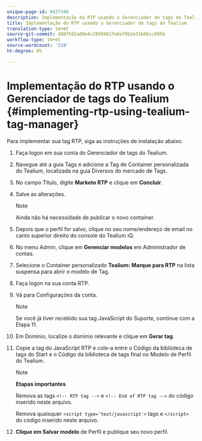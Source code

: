 ```yaml
---
unique-page-id: 9437340
description: Implementação da RTP usando o Gerenciador de tags do Tealium - Documentos do Marketing - Documentação do produto
title: Implementação do RTP usando o Gerenciador de tags do Tealium
translation-type: tm+mt
source-git-commit: d88fb92a00e4c20509617e6ef8b2e51b66cc085b
workflow-type: tm+mt
source-wordcount: '219'
ht-degree: 0%

---
```



# Implementação do RTP usando o Gerenciador de tags do Tealium {#implementing-rtp-using-tealium-tag-manager}

Para implementar sua tag RTP, siga as instruções de instalação abaixo.

1. Faça logon em sua conta do Gerenciador de tags do Tealium.
1. Navegue até a guia Tags e adicione a Tag de Container personalizada do Tealium, localizada na guia Diversos do mercado de Tags.
1. No campo Título, digite **Marketo RTP** e clique em **Concluir**.
1. Salve as alterações.

   >[!NOTE]
   >
   >Ainda não há necessidade de publicar o novo container.

1. Depois que o perfil for salvo, clique no seu nome/endereço de email no canto superior direito do console do Tealium iQ.
1. No menu Admin, clique em **Gerenciar modelos** em Administrador de contas.
1. Selecione o Container personalizado **Tealium: Marque para RTP** na lista suspensa para abrir o modelo de Tag.
1. Faça logon na sua conta RTP.
1. Vá para Configurações da conta.

   >[!NOTE]
   >
   >Se você já tiver recebido sua tag JavaScript do Suporte, continue com a Etapa 11.

1. Em Domínio, localize o domínio relevante e clique em **Gerar tag**.
1. Copie a tag do JavaScript RTP e cole-a entre o Código da biblioteca de tags do Start e o Código da biblioteca de tags final no Modelo de Perfil do Tealium.

   >[!NOTE]
   >
   >**Etapas importantes**
   >
   >Remova as tags `<!-- RTP tag -->` e `<!-- End of RTP tag -->` do código inserido neste arquivo.
   >
   >Remova quaisquer `<script type='text/javascript'>` tags e `</script>` do código inserido neste arquivo.

1. **Clique em Salvar modelo** de Perfil e publique seu novo perfil.


